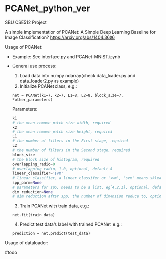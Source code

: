 # PCANet_python_ver
SBU CSE512 Project

A simple implementation of PCANet: A Simple Deep Learning Baseline for Image Classification?
https://arxiv.org/abs/1404.3606

Usage of PCANet:

- Example: See interface.py and PCANet-MNIST.ipynb

- General use process:

  1. Load data into numpy ndarray(check data_loader.py and data_loader2.py as example)
  2. Initialize PCANet class, e.g.:

  `net = PCANet(k1=7, k2=7, L1=8, L2=8, block_size=7, *other_parameters)`

  Parameters:
  ```python
  k1
  # the mean remove patch size width, required
  k2
  # the mean remove patch size height, required
  L1
  # the number of filters in the First stage, required
  L2
  # the number of filters in the Second stage, required
  block_size
  # the block size of histogram, required
  overlapping_radio=0 
  # overlapping radio, 1-0, optional, default 0
  linear_classifier='svm' 
  # linear_classifier, a linear_classifer or 'svm', 'svm' means sklearn.svm.SVC(), optional, default 'svm'
  spp_parm=None
  # parameters for spp, needs to be a list, eg[4,2,1], optional, default none
  dim_reduction=None
  # dim reduction after spp, the number of dimension reduce to, optional, default none
  ```
  
  3.  Train PCANet with train data, e.g.:
  
  `net.fit(train_data)`
  
  4.  Predict test data's label with trained PCANet, e.g.:
  
  `prediction = net.predict(test_data)`



Usage of dataloader:

#todo

